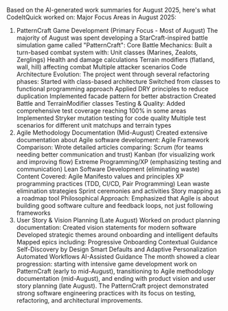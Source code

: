﻿---
layout: post
name: August Side Project Summary
description: AI Summaries of work completed on side projects
image: spartan_zombie.webp
time: "2m:24s"
tags: quality all
---
Based on the AI-generated work summaries for August 2025, here's what CodeItQuick worked on:
Major Focus Areas in August 2025:
1. PatternCraft Game Development (Primary Focus - Most of August)
   The majority of August was spent developing a StarCraft-inspired battle simulation game called "PatternCraft":
   Core Battle Mechanics: Built a turn-based combat system with:
   Unit classes (Marines, Zealots, Zerglings)
   Health and damage calculations
   Terrain modifiers (flatland, wall, hill) affecting combat
   Multiple attacker scenarios
   Code Architecture Evolution: The project went through several refactoring phases:
   Started with class-based architecture
   Switched from classes to functional programming approach
   Applied DRY principles to reduce duplication
   Implemented facade pattern for better abstraction
   Created Battle and TerrainModifier classes
   Testing & Quality:
   Added comprehensive test coverage reaching 100% in some areas
   Implemented Stryker mutation testing for code quality
   Multiple test scenarios for different unit matchups and terrain types
2. Agile Methodology Documentation (Mid-August)
   Created extensive documentation about Agile software development:
   Agile Framework Comparison: Wrote detailed articles comparing:
   Scrum (for teams needing better communication and trust)
   Kanban (for visualizing work and improving flow)
   Extreme Programming/XP (emphasizing testing and communication)
   Lean Software Development (eliminating waste)
   Content Covered:
   Agile Manifesto values and principles
   XP programming practices (TDD, CI/CD, Pair Programming)
   Lean waste elimination strategies
   Sprint ceremonies and activities
   Story mapping as a roadmap tool
   Philosophical Approach: Emphasized that Agile is about building good software culture and feedback loops, not just following frameworks
3. User Story & Vision Planning (Late August)
   Worked on product planning documentation:
   Created vision statements for modern software
   Developed strategic themes around onboarding and intelligent defaults
   Mapped epics including:
   Progressive Onboarding
   Contextual Guidance
   Self-Discovery by Design
   Smart Defaults and Adaptive Personalization
   Automated Workflows
   AI-Assisted Guidance
   The month showed a clear progression: starting with intensive game development work on PatternCraft (early to mid-August), transitioning to Agile methodology documentation (mid-August), and ending with product vision and user story planning (late August). The PatternCraft project demonstrated strong software engineering practices with its focus on testing, refactoring, and architectural improvements.